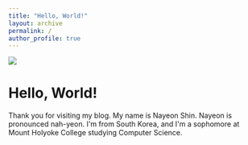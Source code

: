 ```yaml
---
title: "Hello, World!"
layout: archive
permalink: /
author_profile: true
---
```


![](C:\Users\devna\Desktop\nayeonshin.github.io\assets\images\nayeon-intro.png)

# Hello, World!

Thank you for visiting my blog. My name is Nayeon Shin. Nayeon is pronounced nah-yeon. I'm from South Korea, and I'm a sophomore at Mount Holyoke College studying Computer Science.